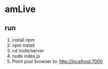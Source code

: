 # amLive

## run
1. install npm
2. npm install
3. cd node/server
4. node index.js
5.  Point your browser to: [http://localhost:7000](http://localhost:7000) 

